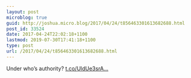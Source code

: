 ```yaml
---
layout: post
microblog: true
guid: http://joshua.micro.blog/2017/04/24/t856463301613682688.html
post_id: 33524
date: 2017-04-24T22:02:18+1100
lastmod: 2019-07-30T17:41:18+1100
type: post
url: /2017/04/24/t856463301613682688.html
---
```

Under who’s authority? [t.co/UldUe3srA...](https://t.co/UldUe3srA7)
